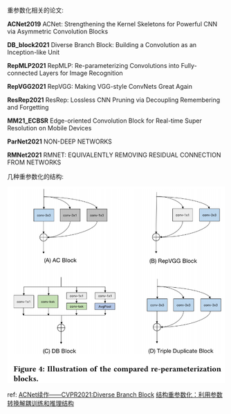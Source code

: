 重参数化相关的论文:

**ACNet2019** ACNet: Strengthening the Kernel Skeletons for Powerful CNN via Asymmetric Convolution Blocks

**DB_block2021** Diverse Branch Block: Building a Convolution as an Inception-like Unit

**RepMLP2021** RepMLP: Re-parameterizing Convolutions into Fully-connected Layers for Image Recognition

**RepVGG2021** RepVGG: Making VGG-style ConvNets Great Again

**ResRep2021** ResRep: Lossless CNN Pruning via Decoupling Remembering and Forgetting

**MM21_ECBSR** Edge-oriented Convolution Block for Real-time Super Resolution on Mobile Devices

**ParNet2021** NON-DEEP NETWORKS

**RMNet2021** RMNET: EQUIVALENTLY REMOVING RESIDUAL CONNECTION FROM NETWORKS

几种重参数化的结构:

![image-20211110174420308](重参数化.assets/image-20211110174420308.png)

ref:
[ACNet续作——CVPR2021:Diverse Branch Block](https://zhuanlan.zhihu.com/p/360939086)
[结构重参数化：利用参数转换解耦训练和推理结构](https://zhuanlan.zhihu.com/p/361090497)

